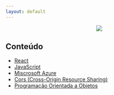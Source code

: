 ```yaml
---
layout: default
---
```

<div align="center">
    <img src="https://media2.giphy.com/media/v1.Y2lkPTc5MGI3NjExd3JwenZ2bG50ZHIyeWJ6bDVqNHRleHFiMnZ5ZWc1OHliMzZtdGF3ZCZlcD12MV9pbnRlcm5hbF9naWZfYnlfaWQmY3Q9Zw/f3iwJFOVOwuy7K6FFw/giphy.gif">
    </div>

## Conteúdo
- [React](posts/react.md)
- [JavaScript](posts/js.md)
- [Miscrosoft Azure](posts/azure.md)
- [Cors (Cross-Origin Resource Sharing)](posts/cors.md)
- [Programação Orientada a Objetos](posts/poo.md)